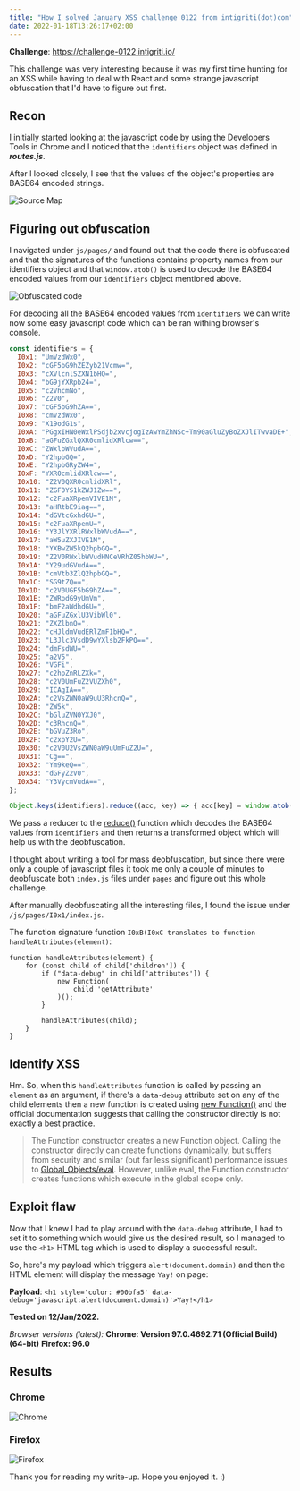 ```yaml
---
title: "How I solved January XSS challenge 0122 from intigriti(dot)com"
date: 2022-01-18T13:26:17+02:00
---
```



**Challenge**: https://challenge-0122.intigriti.io/

This challenge was very interesting because it was my first time hunting for an XSS while having to deal with React and some strange javascript obfuscation that I'd have to figure out first.


## Recon

I initially started looking at the javascript code by using the Developers Tools in Chrome and I noticed that the  `identifiers`  object was defined in  **_routes.js_**.

After I looked closely, I see that the values of the object's properties are BASE64 encoded strings.

![Source Map](/images/intigriti-jan-xss-challenge-2022/identifiers.jpg)


## Figuring out obfuscation

I navigated under `js/pages/` and found out that the code there is obfuscated and that the signatures of the functions contains property names from our identifiers object and that `window.atob()` is used to decode the BASE64 encoded values from our `identifiers` object mentioned above.

![Obfuscated code](/images/intigriti-jan-xss-challenge-2022/pages.jpg)

For decoding all the BASE64 encoded values from `identifiers` we can write now some easy javascript code which can be ran withing browser's console.

```javascript
const identifiers = {
  I0x1: "UmVzdWx0",
  I0x2: "cGF5bG9hZEZyb21Vcmw=",
  I0x3: "cXVlcnlSZXN1bHQ=",
  I0x4: "bG9jYXRpb24=",
  I0x5: "c2VhcmNo",
  I0x6: "Z2V0",
  I0x7: "cGF5bG9hZA==",
  I0x8: "cmVzdWx0",
  I0x9: "X19odG1s",
  I0xA: "PGgxIHN0eWxlPSdjb2xvcjogIzAwYmZhNSc+Tm90aGluZyBoZXJlITwvaDE+",
  I0xB: "aGFuZGxlQXR0cmlidXRlcw==",
  I0xC: "ZWxlbWVudA==",
  I0xD: "Y2hpbGQ=",
  I0xE: "Y2hpbGRyZW4=",
  I0xF: "YXR0cmlidXRlcw==",
  I0x10: "Z2V0QXR0cmlidXRl",
  I0x11: "ZGF0YS1kZWJ1Zw==",
  I0x12: "c2FuaXRpemVIVE1M",
  I0x13: "aHRtbE9iag==",
  I0x14: "dGVtcGxhdGU=",
  I0x15: "c2FuaXRpemU=",
  I0x16: "Y3JlYXRlRWxlbWVudA==",
  I0x17: "aW5uZXJIVE1M",
  I0x18: "YXBwZW5kQ2hpbGQ=",
  I0x19: "Z2V0RWxlbWVudHNCeVRhZ05hbWU=",
  I0x1A: "Y29udGVudA==",
  I0x1B: "cmVtb3ZlQ2hpbGQ=",
  I0x1C: "SG9tZQ==",
  I0x1D: "c2V0UGF5bG9hZA==",
  I0x1E: "ZWRpdG9yUmVm",
  I0x1F: "bmF2aWdhdGU=",
  I0x20: "aGFuZGxlU3VibWl0",
  I0x21: "ZXZlbnQ=",
  I0x22: "cHJldmVudERlZmF1bHQ=",
  I0x23: "L3Jlc3VsdD9wYXlsb2FkPQ==",
  I0x24: "dmFsdWU=",
  I0x25: "a2V5",
  I0x26: "VGFi",
  I0x27: "c2hpZnRLZXk=",
  I0x28: "c2V0UmFuZ2VUZXh0",
  I0x29: "ICAgIA==",
  I0x2A: "c2VsZWN0aW9uU3RhcnQ=",
  I0x2B: "ZW5k",
  I0x2C: "bGluZVN0YXJ0",
  I0x2D: "c3RhcnQ=",
  I0x2E: "bGVuZ3Ro",
  I0x2F: "c2xpY2U=",
  I0x30: "c2V0U2VsZWN0aW9uUmFuZ2U=",
  I0x31: "Cg==",
  I0x32: "Ym9keQ==",
  I0x33: "dGFyZ2V0",
  I0x34: "Y3VycmVudA==",
};

Object.keys(identifiers).reduce((acc, key) => { acc[key] = window.atob(identifiers[key]); return acc }, {});
```

We pass a reducer to the [reduce()](https://developer.mozilla.org/en-US/docs/Web/JavaScript/Reference/Global_Objects/Array/Reduce) function which decodes the BASE64 values from `identifiers` and then returns a transformed object which will help us with the deobfuscation.

I thought about writing a tool for mass deobfuscation, but since there were only a couple of javascript files it took me only a couple of minutes to deobfuscate both `index.js` files under `pages` and figure out this whole challenge.

After manually deobfuscating all the interesting files, I found the issue under `/js/pages/I0x1/index.js`.

The function signature function `I0xB(I0xC translates to function handleAttributes(element)`:

```
function handleAttributes(element) {
	for (const child of child['children']) {
		if ("data-debug" in child['attributes']) {
			new Function(
				child 'getAttribute'
			)();
		}

		handleAttributes(child);
	}
}
```


## Identify XSS

Hm. So, when this `handleAttributes` function is called by passing an `element` as an argument, if there's a `data-debug` attribute set on any of the child elements then a new function is created using [new Function()](https://developer.mozilla.org/en-US/docs/Web/JavaScript/Reference/Global_Objects/Function/Function) and the official documentation suggests that calling the constructor directly is not exactly a best practice.

> The Function constructor creates a new Function object. Calling the constructor directly can create functions dynamically, but suffers from security and similar (but far less significant) performance issues to [Global_Objects/eval](https://developer.mozilla.org/en-US/docs/Web/JavaScript/Reference/Global_Objects/eval). However, unlike eval, the Function constructor creates functions which execute in the global scope only.


## Exploit flaw

Now that I knew I had to play around with the `data-debug` attribute, I had to set it to something which would give us the desired result, so I managed to use the `<h1>` HTML tag which is used to display a successful result.

So, here's my payload which triggers `alert(document.domain)` and then the HTML element will display the message `Yay!` on page:

**Payload**: `<h1 style='color: #00bfa5' data-debug='javascript:alert(document.domain)'>Yay!</h1>`

**Tested on 12/Jan/2022.**

*Browser versions (latest):*
**Chrome: Version 97.0.4692.71 (Official Build) (64-bit)**
**Firefox: 96.0**

## Results

### Chrome

![Chrome](/images/intigriti-jan-xss-challenge-2022/chrome.jpg)

### Firefox

![Firefox](/images/intigriti-jan-xss-challenge-2022/firefox.jpg)

Thank you for reading my write-up. Hope you enjoyed it. :)
